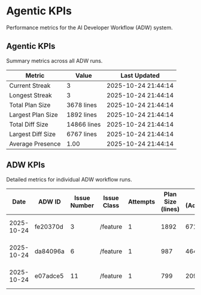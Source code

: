 # Agentic KPIs

Performance metrics for the AI Developer Workflow (ADW) system.

## Agentic KPIs

Summary metrics across all ADW runs.

| Metric            | Value          | Last Updated        |
| ----------------- | -------------- | ------------------- |
| Current Streak    | 3              | 2025-10-24 21:44:14 |
| Longest Streak    | 3              | 2025-10-24 21:44:14 |
| Total Plan Size   | 3678 lines     | 2025-10-24 21:44:14 |
| Largest Plan Size | 1892 lines     | 2025-10-24 21:44:14 |
| Total Diff Size   | 14866 lines    | 2025-10-24 21:44:14 |
| Largest Diff Size | 6767 lines     | 2025-10-24 21:44:14 |
| Average Presence  | 1.00           | 2025-10-24 21:44:14 |

## ADW KPIs

Detailed metrics for individual ADW workflow runs.

| Date       | ADW ID   | Issue Number | Issue Class | Attempts | Plan Size (lines) | Diff Size (Added/Removed/Files) | Created             | Updated             |
| ---------- | -------- | ------------ | ----------- | -------- | ----------------- | ------------------------------- | ------------------- | ------------------- |
| 2025-10-24 | fe20370d | 3            | /feature    | 1        | 1892              | 6716/51/27                      | 2025-10-24 17:12:31 | -                   |
| 2025-10-24 | da84096a | 6            | /feature    | 1        | 987               | 4640/334/10                     | 2025-10-24 18:39:39 | -                   |
| 2025-10-24 | e07adce5 | 11           | /feature    | 1        | 799               | 2097/1028/26                    | 2025-10-24 21:44:14 | -                   |
